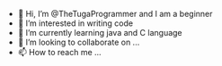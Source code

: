 - 👋 Hi, I’m @TheTugaProgrammer and I am a beginner
- 👀 I’m interested in writing code
- 🌱 I’m currently learning java and C language
- 💞️ I’m looking to collaborate on ...
- 📫 How to reach me ...

<!---
TheTugaProgrammer/TheTugaProgrammer is a ✨ special ✨ repository because its `README.md` (this file) appears on your GitHub profile.
You can click the Preview link to take a look at your changes.
--->
